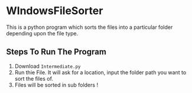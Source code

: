 # WIndowsFileSorter

This is a python program which sorts the files into a particular folder depending upon the file type.

## Steps To Run The Program

1. Download `Intermediate.py` 
2. Run thie File. It will ask for a location, input the folder path you want to sort the files of.
3. Files will be sorted in sub folders !
